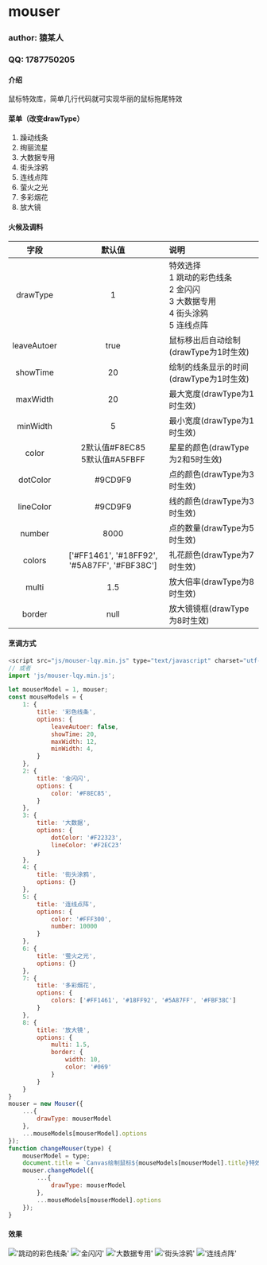 # mouser 

### author: 猿某人
### QQ: 1787750205

#### 介绍
鼠标特效库，简单几行代码就可实现华丽的鼠标拖尾特效

#### 菜单（改变drawType）
1. 躁动线条
2. 绚丽流星
3. 大数据专用
4. 街头涂鸦
5. 连线点阵
6. 萤火之光
7. 多彩烟花
8. 放大镜

#### 火候及调料
| 字段 | 默认值 | 说明 |
|:---:|:---:|:---|
| drawType | 1 | 特效选择<br>1 跳动的彩色线条<br>2 金闪闪<br>3 大数据专用<br>4 街头涂鸦<br>5 连线点阵 |
| leaveAutoer | true | 鼠标移出后自动绘制(drawType为1时生效) |
| showTime | 20 | 绘制的线条显示的时间(drawType为1时生效) |
| maxWidth | 20 | 最大宽度(drawType为1时生效) |
| minWidth | 5 | 最小宽度(drawType为1时生效) |
| color | 2默认值#F8EC85<br>5默认值#A5FBFF | 星星的颜色(drawType为2和5时生效) |
| dotColor | #9CD9F9 | 点的颜色(drawType为3时生效) |
| lineColor | #9CD9F9 | 线的颜色(drawType为3时生效) |
| number | 8000 | 点的数量(drawType为5时生效) |
| colors | ['#FF1461', '#18FF92', '#5A87FF', '#FBF38C'] | 礼花颜色(drawType为7时生效) |
| multi | 1.5 | 放大倍率(drawType为8时生效) |
| border | null | 放大镜镜框(drawType为8时生效) |

#### 烹调方式
```js
<script src="js/mouser-lqy.min.js" type="text/javascript" charset="utf-8"></script>
// 或者
import 'js/mouser-lqy.min.js';

let mouserModel = 1, mouser;
const mouseModels = {
    1: {
        title: '彩色线条',
        options: {
            leaveAutoer: false,
            showTime: 20,
            maxWidth: 12,
            minWidth: 4,
        }
    },
    2: {
        title: '金闪闪',
        options: {
            color: '#F8EC85',
        }
    },
    3: {
        title: '大数据',
        options: {
            dotColor: '#F22323',
            lineColor: '#F2EC23'
        }
    },
    4: {
        title: '街头涂鸦',
        options: {}
    },
    5: {
        title: '连线点阵',
        options: {
            color: '#FFF300',
            number: 10000
        }
    },
    6: {
        title: '萤火之光',
        options: {}
    },
    7: {
        title: '多彩烟花',
        options: {
            colors: ['#FF1461', '#18FF92', '#5A87FF', '#FBF38C']
        }
    },
    8: {
        title: '放大镜',
        options: {
            multi: 1.5,
            border: {
                width: 10,
                color: '#069'
            }
        }
    }
}
mouser = new Mouser({
    ...{
        drawType: mouserModel
    },
    ...mouseModels[mouserModel].options
});
function changeMouser(type) {
    mouserModel = type;
    document.title = `Canvas绘制鼠标${mouseModels[mouserModel].title}特效`;
    mouser.changeModel({
        ...{
            drawType: mouserModel
        },
        ...mouseModels[mouserModel].options
    });
}
```

#### 效果
!['跳动的彩色线条'](https://www.weblqy.top/work/mdStatic/mouser/1.jpg '跳动的彩色线条')
!['金闪闪'](https://www.weblqy.top/work/mdStatic/mouser/2.jpg '金闪闪')
!['大数据专用'](https://www.weblqy.top/work/mdStatic/mouser/3.jpg '大数据专用')
!['街头涂鸦'](https://www.weblqy.top/work/mdStatic/mouser/4.jpg '街头涂鸦')
!['连线点阵'](https://www.weblqy.top/work/mdStatic/mouser/5.jpg '连线点阵')
